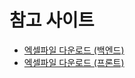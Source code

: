 # 참고 사이트

- [엑셀파일 다운로드 (백엔드)](https://stackoverflow.com/questions/49622642/node-js-how-do-i-export-excel-files-to-client-ui-which-are-already-available-i)
- [엑셀파일 다운로드 (프론트)](https://choisuhyeok.tistory.com/20)
